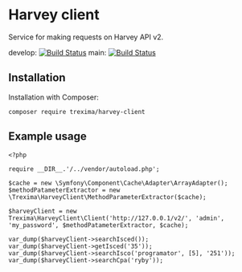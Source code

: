 # Harvey client
Service for making requests on Harvey API v2.

develop: [![Build Status](https://api.travis-ci.com/trexima/harvey-client.svg?branch=develop)](https://travis-ci.com/trexima/harvey-client)
main: [![Build Status](https://api.travis-ci.com/trexima/harvey-client.svg?branch=main)](https://travis-ci.com/trexima/harvey-client)
## Installation
Installation with Composer:
```
composer require trexima/harvey-client
```

## Example usage
```
<?php

require __DIR__.'/../vendor/autoload.php';

$cache = new \Symfony\Component\Cache\Adapter\ArrayAdapter();
$methodPatameterExtractor = new \Trexima\HarveyClient\MethodParameterExtractor($cache);

$harveyClient = new Trexima\HarveyClient\Client('http://127.0.0.1/v2/', 'admin', 'my_password', $methodPatameterExtractor, $cache);

var_dump($harveyClient->searchIsced());
var_dump($harveyClient->getIsced('35'));
var_dump($harveyClient->searchIsco('programator', [5], '251'));
var_dump($harveyClient->searchCpa('ryby'));
```